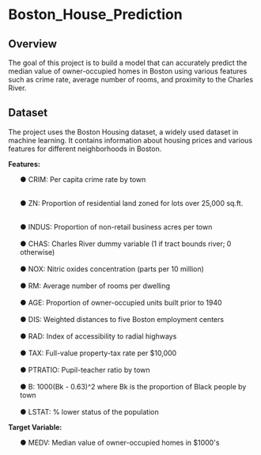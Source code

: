 # Boston_House_Prediction

## Overview

The goal of this project is to build a model that can accurately predict the median value of owner-occupied homes in Boston using various features such as crime rate, average number of rooms, and proximity to the Charles River.

## Dataset

The project uses the Boston Housing dataset, a widely used dataset in machine learning. It contains information about housing prices and various features for different neighborhoods in Boston.

**Features:**

<ul dir="auto">
● CRIM: Per capita crime rate by town

<br>● ZN: Proportion of residential land zoned for lots over 25,000 sq.ft.</br>

<br>● INDUS: Proportion of non-retail business acres per town</br>
<br>● CHAS: Charles River dummy variable (1 if tract bounds river; 0 otherwise)</br>
<br>● NOX: Nitric oxides concentration (parts per 10 million)</br>
<br>● RM: Average number of rooms per dwelling</br>
<br>● AGE: Proportion of owner-occupied units built prior to 1940</br>
<br>● DIS: Weighted distances to five Boston employment centers</br>
<br>● RAD: Index of accessibility to radial highways</br>
<br>● TAX: Full-value property-tax rate per $10,000</br>
<br>● PTRATIO: Pupil-teacher ratio by town</br>
<br>● B: 1000(Bk - 0.63)^2 where Bk is the proportion of Black people by town</br>
<br>● LSTAT: % lower status of the population</br>
</ul>

**Target Variable:**

<ul dir="auto">
● MEDV: Median value of owner-occupied homes in $1000's
</ul>
